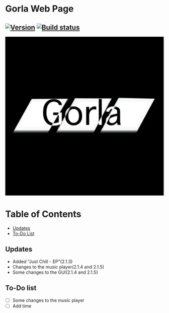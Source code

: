 # Gorla Web Page
## [![Version](https://img.shields.io/badge/version-2.1.5-blue)](https://lipe993.github.io/Gorla_WebPage/) [![Build status](https://ci.appveyor.com/api/projects/status/w030o09thupfi2cc?svg=true)](https://ci.appveyor.com/project/lipe993/gorla-webpage)
[![My logo](./css/gorla.png)](https://lipe993.github.com/Gorla_WebPage)
# Table of Contents
 - [Updates](#updates)
 - [To-Do List](#to-do-list)

## Updates
- Added "Just Chill - EP"(2.1.3)
- Changes to the music player(2.1.4 and 2.1.5)
- Some changes to the GUI(2.1.4 and 2.1.5)

## To-Do list
- [ ] Some changes to the music player
 - [ ] Add time